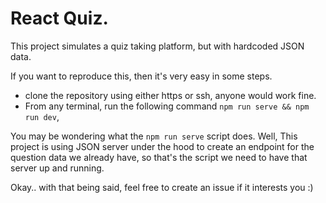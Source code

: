 # React Quiz.

This project simulates a quiz taking platform, but with hardcoded JSON data.

If you want to reproduce this, then it's very easy in some steps.

- clone the repository using either https or ssh, anyone would work fine.
- From any terminal, run the following command `npm run serve && npm run dev`,

You may be wondering what the `npm run serve` script does.
Well, This project is using JSON server under the hood to create an endpoint for the question data we already have, so that's the script we need to have that server up and running.

Okay.. with that being said, feel free to create an issue if it interests you :)
